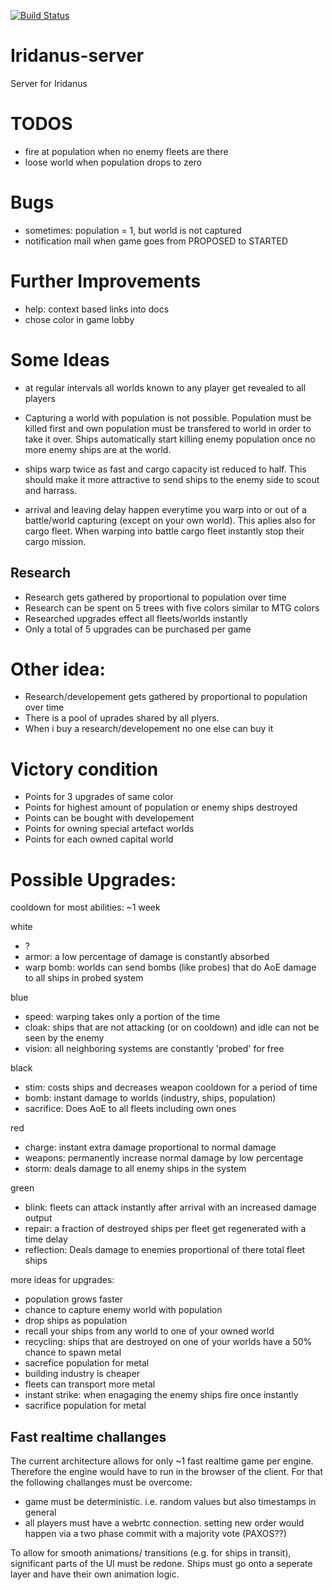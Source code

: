 [![Build Status](https://travis-ci.org/Tschaul/iridanus-server.svg?branch=master)](https://travis-ci.org/Tschaul/iridanus-server)

# Iridanus-server
Server for Iridanus

# TODOS

- fire at population when no enemy fleets are there
- loose world when population drops to zero

# Bugs

- sometimes: population = 1, but world is not captured
- notification mail when game goes from PROPOSED to STARTED

# Further Improvements

- help: context based links into docs
- chose color in game lobby

# Some Ideas

- at regular intervals all worlds known to any player get revealed to all players

- Capturing a world with population is not possible. Population must be killed first and own population must be transfered to world in order to take it over. Ships automatically start killing enemy population once no more enemy ships are at the world.

- ships warp twice as fast and cargo capacity ist reduced to half. This should make it more attractive to send ships to the enemy side to scout and harrass.

- arrival and leaving delay happen everytime you warp into or out of a battle/world capturing (except on your own world). This aplies also for cargo fleet. When warping into battle cargo fleet instantly stop their cargo mission.

## Research

- Research gets gathered by proportional to population over time
- Research can be spent on 5 trees with five colors similar to MTG colors
- Researched upgrades effect all fleets/worlds instantly
- Only a total of 5 upgrades can be purchased per game

# Other idea:

- Research/developement gets gathered by proportional to population over time
- There is a pool of uprades shared by all plyers.
- When i buy a research/developement no one else can buy it

# Victory condition

- Points for 3 upgrades of same color
- Points for highest amount of population or enemy ships destroyed
- Points can be bought with developement
- Points for owning special artefact worlds
- Points for each owned capital world

# Possible Upgrades:

cooldown for most abilities: ~1 week

white
- ?
- armor: a low percentage of damage is constantly absorbed
- warp bomb: worlds can send bombs (like probes) that do AoE damage to all ships in probed system

blue
- speed: warping takes only a portion of the time
- cloak: ships that are not attacking (or on cooldown) and idle can not be seen by the enemy
- vision: all neighboring systems are constantly 'probed' for free

black
- stim: costs ships and decreases weapon cooldown for a period of time
- bomb: instant damage to worlds (industry, ships, population)
- sacrifice: Does AoE to all fleets including own ones

red
- charge: instant extra damage proportional to normal damage
- weapons: permanently increase normal damage by low percentage
- storm: deals damage to all enemy ships in the system

green
- blink: fleets can attack instantly after arrival with an increased damage output
- repair: a fraction of destroyed ships per fleet get regenerated with a time delay
- reflection: Deals damage to enemies proportional of there total fleet ships

more ideas for upgrades:

- population grows faster
- chance to capture enemy world with population
- drop ships as population
- recall your ships from any world to one of your owned world
- recycling: ships that are destroyed on one of your worlds have a 50% chance to spawn metal
- sacrefice population for metal
- building industry is cheaper
- fleets can transport more metal
- instant strike: when enagaging the enemy ships fire once instantly
- sacrifice population for metal

## Fast realtime challanges

The current architecture allows for only ~1 fast realtime game per engine. Therefore the engine would have to run in the browser of the client. For that the following challanges must be overcome:

- game must be deterministic. i.e. random values but also timestamps in general
- all players must have a webrtc connection. setting new order would happen via a two phase commit with a majority vote (PAXOS??)

To allow for smooth animations/ transitions (e.g. for ships in transit), significant parts of the UI must be redone. Ships must go onto a seperate layer and have their own animation logic.
